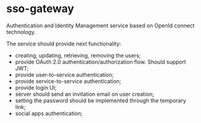 # sso-gateway
Authentication and Identity Management service based on OpenId connect technology.

The service should provide next functionality:
 - creating, updating, retrieving, removing the users;
 - provide OAuth 2.0 authentication/authorization flow. Should support JWT;
 - provide user-to-service authentication;
 - provide service-to-service authentication;
 - provide login UI;
 - server should send an invitation email on user creation;
 - setting the password should be implemented through the temporary link;
 - social apps authentication;